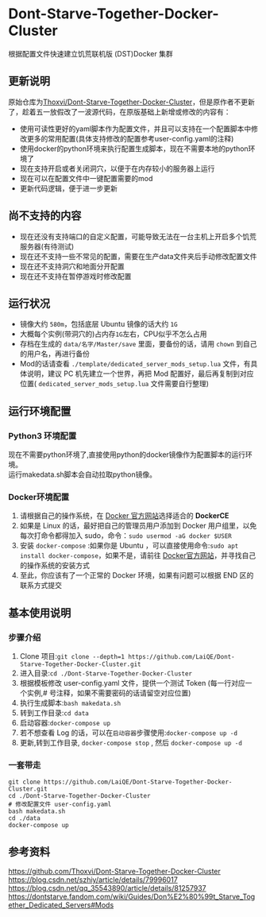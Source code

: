 # Dont-Starve-Together-Docker-Cluster

根据配置文件快速建立饥荒联机版 (DST)Docker 集群

## 更新说明
原始仓库为[Thoxvi/Dont-Starve-Together-Docker-Cluster](https://github.com/Thoxvi/Dont-Starve-Together-Docker-Cluster)，但是原作者不更新了，趁着五一放假改了一波源代码，在原版基础上新增或修改的内容有：
- 使用可读性更好的yaml脚本作为配置文件，并且可以支持在一个配置脚本中修改更多的常用配置(具体支持修改的配置参考user-config.yaml的注释)
- 使用docker的python环境来执行配置生成脚本，现在不需要本地的python环境了
- 现在支持开启或者关闭洞穴，以便于在内存较小的服务器上运行
- 现在可以在配置文件中一键配置需要的mod
- 更新代码逻辑，便于进一步更新

## 尚不支持的内容
- 现在还没有支持端口的自定义配置，可能导致无法在一台主机上开启多个饥荒服务器(有待测试)
- 现在还不支持一些不常见的配置，需要在生产data文件夹后手动修改配置文件
- 现在还不支持洞穴和地面分开配置
- 现在还不支持在暂停游戏时修改配置

## 运行状况

- 镜像大约 `580m`，包括底层 Ubuntu 镜像的话大约 `1G`
- 大概每个实例(带洞穴的)占内存`1G`左右，CPU似乎不怎么占用
- 存档在生成的 `data/名字/Master/save` 里面，要备份的话，请用 `chown` 到自己的用户名，再进行备份
- Mod的话请查看 `./template/dedicated_server_mods_setup.lua` 文件，有具体说明，建议 PC 机先建立一个世界，再把 Mod 配置好，最后再复制到对应位置( `dedicated_server_mods_setup.lua` 文件需要自行整理)

## 运行环境配置

### Python3 环境配置
现在不需要python环境了,直接使用python的docker镜像作为配置脚本的运行环境。  
运行makedata.sh脚本会自动拉取python镜像。

### Docker环境配置

1. 请根据自己的操作系统，在 [Docker 官方网站](https://docs.docker.com/engine/installation/#server)选择适合的 **DockerCE**
2. 如果是 Linux 的话，最好把自己的管理员用户添加到 Docker 用户组里，以免每次打命令都得加入 sudo，命令：`sudo usermod -aG docker $USER`
3. 安装 `docker-compose` :如果你是 Ubuntu ，可以直接使用命令:`sudo apt install docker-compose`，如果不是，请前往 [Docker官方网站](https://docs.docker.com/compose/install/)，并寻找自己的操作系统的安装方式
4. 至此，你应该有了一个正常的 Docker 环境，如果有问题可以根据 END 区的联系方式提交

## 基本使用说明

### 步骤介绍

1. Clone 项目:`git clone --depth=1 https://github.com/LaiQE/Dont-Starve-Together-Docker-Cluster.git`
2. 进入目录:`cd ./Dont-Starve-Together-Docker-Cluster`
3. 根据模板修改 user-config.yaml 文件，提供一个测试 Token (每一行对应一个实例,# 号注释，如果不需要密码的话请留空对应位置)
4. 执行生成脚本:`bash makedata.sh`
5. 转到工作目录:`cd data`
6. 启动容器:`docker-compose up`
7. 若不想查看 Log 的话，可以在`启动容器`步骤使用:`docker-compose up -d`
8. 更新,转到工作目录, `docker-compose stop` , 然后 `docker-compose up -d`

### 一套带走

```shell
git clone https://github.com/LaiQE/Dont-Starve-Together-Docker-Cluster.git
cd ./Dont-Starve-Together-Docker-Cluster
# 修改配置文件 user-config.yaml
bash makedata.sh
cd ./data
docker-compose up
```

## 参考资料
https://github.com/Thoxvi/Dont-Starve-Together-Docker-Cluster  
https://blog.csdn.net/szhiy/article/details/79996017  
https://blog.csdn.net/qq_35543890/article/details/81257937  
https://dontstarve.fandom.com/wiki/Guides/Don%E2%80%99t_Starve_Together_Dedicated_Servers#Mods
